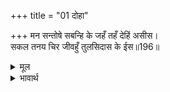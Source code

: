 +++
title = "01 दोहा"

+++
मन सन्तोषे सबन्हि के जहँ तहँ देहिं असीस।  
सकल तनय चिर जीवहुँ तुलसिदास के ईस॥196॥  

<details><summary>मूल</summary>

मन सन्तोषे सबन्हि के जहँ तहँ देहिं असीस।  
सकल तनय चिर जीवहुँ तुलसिदास के ईस॥196॥  
</details>

<details><summary>भावार्थ</summary>

राजा ने सबके मन को सन्तुष्ट किया। (इसी से) सब लोग जहाँ-तहाँ आशीर्वाद दे रहे थे कि तुलसीदास के स्वामी सब पुत्र (चारों राजकुमार) चिरजीवी (दीर्घायु) हों॥196॥  
</details>



